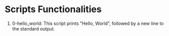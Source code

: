 # Scripts Functionalities

1. 0-hello_world: This script prints "Hello, World", followed by a new line to the standard output.
